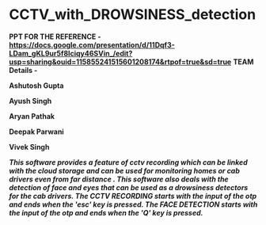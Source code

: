 # CCTV_with_DROWSINESS_detection

**PPT FOR THE REFERENCE - https://docs.google.com/presentation/d/11Dqf3-LDam_gKL9ur5f8Iciqy46SVin_/edit?usp=sharing&ouid=115855241515601208174&rtpof=true&sd=true**
**TEAM Details -**

**Ashutosh Gupta**

**Ayush Singh**

**Aryan Pathak**

**Deepak Parwani**

**Vivek Singh**

***This software provides a feature of cctv recording which can be linked with the cloud storage and can be used for monitoring homes or cab drivers even from far distance .
This software also deals with the detection of face and eyes that can be used as a drowsiness detectors for the cab drivers.
The CCTV RECORDING starts with the input of the otp and ends when the 'esc' key is pressed.
The FACE DETECTION starts with the input of the otp and ends when the 'Q' key is pressed.***

